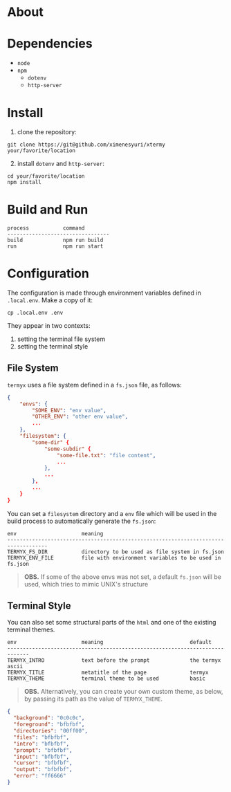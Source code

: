 # About

# Dependencies

- `node`
- `npm` 
    - `dotenv`
    - `http-server`

# Install

1. clone the repository:
```
git clone https://git@github.com/ximenesyuri/xtermy your/favorite/location
```
2. install `dotenv` and `http-server`:
```
cd your/favorite/location
npm install
```

# Build and  Run

```
process           command
---------------------------------
build             npm run build
run               npm run start
```

# Configuration

The configuration is made through environment variables defined in `.local.env`. Make a copy of it:
```
cp .local.env .env
```

They appear in two contexts:

1. setting the terminal file system
2. setting the terminal style

## File System

`termyx` uses a file system defined in a `fs.json` file, as follows:

```json
{
    "envs": {
        "SOME_ENV": "env value",
        "OTHER_ENV": "other env value",
        ...
    },
    "filesystem": {
        "some-dir" {
            "some-subdir" {
                "some-file.txt": "file content",
                ...
            },
            ...
        },
        ...
    }
}
```

You can set a `filesystem` directory and a `env` file which will be used in the build process to automatically generate the `fs.json`:

```
env                     meaning                            
-----------------------------------------------------------------------------------
TERMYX_FS_DIR           directory to be used as file system in fs.json 
TERMYX_ENV_FILE         file with environment variables to be used in fs.json
```

> **OBS.** If some of the above envs was not set, a default `fs.json` will be used, which tries to mimic UNIX's structure

## Terminal Style

You can also set some structural parts of the `html` and one of the existing terminal themes.

```
env                     meaning                            default
-----------------------------------------------------------------------------
TERMYX_INTRO            text before the prompt             the termyx ascii
TERMYX_TITLE            metatitle of the page              termyx
TERMYX_THEME            terminal theme to be used          basic
```

> **OBS.** Alternatively, you can create your own custom theme, as below, by passing its path as the value of `TERMYX_THEME`.

```json
{
  "background": "0c0c0c",
  "foreground": "bfbfbf",
  "directories": "00ff00",
  "files": "bfbfbf",
  "intro": "bfbfbf",
  "prompt": "bfbfbf",
  "input": "bfbfbf",
  "cursor": "bfbfbf",
  "output": "bfbfbf",
  "error": "ff6666"
}
```
